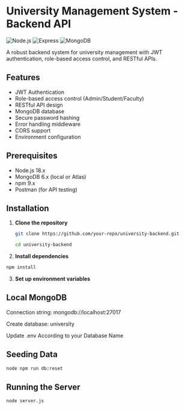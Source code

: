 # University Management System - Backend API

![Node.js](https://img.shields.io/badge/Node.js-18.x-green)
![Express](https://img.shields.io/badge/Express-4.x-lightgrey)
![MongoDB](https://img.shields.io/badge/MongoDB-6.x-green)

A robust backend system for university management with JWT authentication, role-based access control, and RESTful APIs.



## Features
- JWT Authentication
- Role-based access control (Admin/Student/Faculty)
- RESTful API design
- MongoDB database
- Secure password hashing
- Error handling middleware
- CORS support
- Environment configuration

## Prerequisites
- Node.js 18.x
- MongoDB 6.x (local or Atlas)
- npm 9.x
- Postman (for API testing)

## Installation

1. **Clone the repository**
   ```bash
   git clone https://github.com/your-repo/university-backend.git

   cd university-backend
   ```

2. **Install dependencies**
 ```bash
npm install
```

3. **Set up environment variables**

## Local MongoDB
Connection string: mongodb://localhost:27017

Create database: university

Update .env According to your Database Name

## Seeding Data
```bash
node npm run db:reset
```


## Running the Server
```bash
node server.js
```

